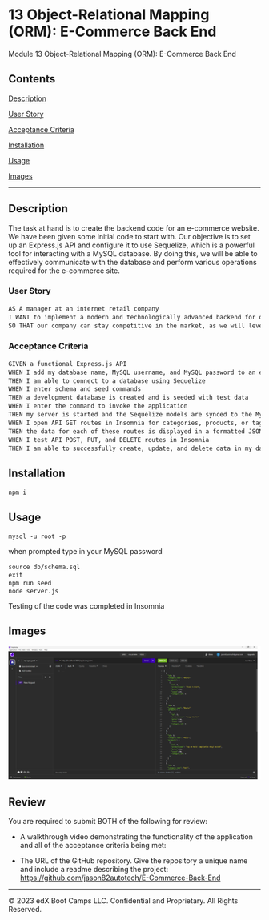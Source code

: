 # 13 Object-Relational Mapping (ORM): E-Commerce Back End

Module 13 Object-Relational Mapping (ORM): E-Commerce Back End


## Contents
[Description](#description)

[User Story](#user-story)

[Acceptance Criteria](#acceptance-criteria)

[Installation](#installation)

[Usage](#usage)

[Images](#images)

---

## Description 
The task at hand is to create the backend code for an e-commerce website. We have been given some initial code to start with. Our objective is to set up an Express.js API and configure it to use Sequelize, which is a powerful tool for interacting with a MySQL database. By doing this, we will be able to effectively communicate with the database and perform various operations required for the e-commerce site.

### User Story
```md
AS A manager at an internet retail company
I WANT to implement a modern and technologically advanced backend for our e-commerce website.
SO THAT our company can stay competitive in the market, as we will leverage the latest technologies in our backend system.
```

### Acceptance Criteria 
```md
GIVEN a functional Express.js API
WHEN I add my database name, MySQL username, and MySQL password to an environment variable file
THEN I am able to connect to a database using Sequelize
WHEN I enter schema and seed commands
THEN a development database is created and is seeded with test data
WHEN I enter the command to invoke the application
THEN my server is started and the Sequelize models are synced to the MySQL database
WHEN I open API GET routes in Insomnia for categories, products, or tags
THEN the data for each of these routes is displayed in a formatted JSON
WHEN I test API POST, PUT, and DELETE routes in Insomnia
THEN I am able to successfully create, update, and delete data in my database
```

## Installation
```
npm i
```

## Usage
```
mysql -u root -p 
```
when prompted type in your MySQL password
```
source db/schema.sql
exit
npm run seed
node server.js
```

Testing of the code was completed in Insomnia


## Images
![Insomnia Image](Assets/categories_screenshot.png)

## Review

You are required to submit BOTH of the following for review:

* A walkthrough video demonstrating the functionality of the application and all of the acceptance criteria being met:


* The URL of the GitHub repository. Give the repository a unique name and include a readme describing the project: https://github.com/jason82autotech/E-Commerce-Back-End



---
© 2023 edX Boot Camps LLC. Confidential and Proprietary. All Rights Reserved.


